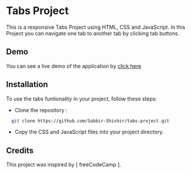 
# Tabs Project

This is a responsive Tabs Project using HTML, CSS and JavaScript. In this Project you can navigate one tab to another tab by clicking tab buttons.
## Demo

You can see a live demo of the application by [click here](https://tabs-013cfb.netlify.app/)
## Installation

To use the tabs funtionality in your project, follow these steps:

- Clone the repository :
```bash
  git clone https://github.com/Sabbir-Shishir/tabs-project.git
```

- Copy the CSS and JavaScript files into your project directory.
## Credits

This project was inspired by [ freeCodeCamp ].
